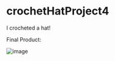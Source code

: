 # crochetHatProject4

I crocheted a hat!

Final Product:

![image](https://github.com/user-attachments/assets/4352cc07-9750-4f4d-ae24-2b8b5e9df1f5)
